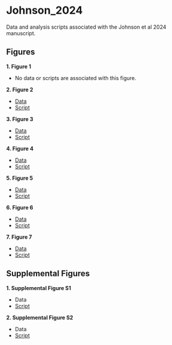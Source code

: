 # Johnson_2024
Data and analysis scripts associated with the Johnson et al 2024 manuscript.


## Figures

**1. Figure 1**

- No data or scripts are associated with this figure.


**2. Figure 2**

- [Data](https://github.com/riddlenc/Johnson_2024/blob/main/Figure2_data.zip)
- [Script](https://github.com/riddlenc/Johnson_2024/blob/main/Figure2_script)


**3. Figure 3**

- [Data](https://github.com/riddlenc/Johnson_2024/blob/main/Figure3_data.zip)
- [Script](https://github.com/riddlenc/Johnson_2024/blob/main/Figure3_script)

     
**4. Figure 4**

- [Data](https://github.com/riddlenc/Johnson_2024/blob/main/QMR_master.xlsx)
- [Script](https://github.com/riddlenc/Johnson_2024/blob/main/Figure4_script)


**5. Figure 5**

- [Data](https://github.com/riddlenc/Johnson_2024/blob/main/QMR_master.xlsx)
- [Script](https://github.com/riddlenc/Johnson_2024/blob/main/Figure5_script)


**6. Figure 6**

- [Data](https://github.com/riddlenc/Johnson_2024/blob/main/Figure6_data.zip)
- [Script](https://github.com/riddlenc/Johnson_2024/blob/main/Figure6_script)


**7. Figure 7**

- [Data](https://github.com/riddlenc/Johnson_2024/blob/main/Figure7_data.zip)
- [Script](https://github.com/riddlenc/Johnson_2024/blob/main/Figure7_script)


## Supplemental Figures

**1. Supplemental Figure S1**

- Data
- [Script](https://github.com/riddlenc/Johnson_2024/blob/main/FigureS1_script)

**2. Supplemental Figure S2**

- Data
- [Script](https://github.com/riddlenc/Johnson_2024/blob/main/FigureS2_script)
